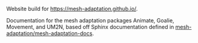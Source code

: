 Website build for https://mesh-adaptation.github.io/.

Documentation for the mesh adaptation packages Animate, Goalie, Movement, and UM2N,
based off Sphinx documentation defined in [mesh-adaptation/mesh-adaptation-docs](https://github.com/mesh-adaptation/mesh-adaptation-docs).
